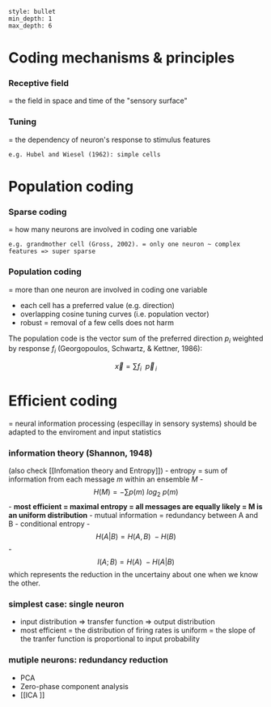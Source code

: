 ```toc 
style: bullet 
min_depth: 1
max_depth: 6 
```
# Coding mechanisms & principles

### Receptive field 
= the field in space and time of the "sensory surface"
### Tuning 
= the dependency of neuron's response to stimulus features

	e.g. Hubel and Wiesel (1962): simple cells
# Population coding
### Sparse coding 
= how many neurons are involved in coding one variable

	e.g. grandmother cell (Gross, 2002). = only one neuron ~ complex features => super sparse
### Population coding 
= more than one neuron are involved in coding one variable
- each cell has a preferred value (e.g. direction)
- overlapping cosine tuning curves (i.e. population vector)
- robust = removal of a few cells does not harm

The population code is the vector sum of the preferred direction $p_i$ weighted by response $f_i$ (Georgopoulos, Schwartz, & Kettner, 1986):

$$
\vec{x} = \sum{f_i \ \  \vec{p}_{\,i}}
$$

# Efficient coding 
= neural information processing (especillay in sensory systems) should be adapted to the enviroment and input statistics
### information theory (Shannon, 1948) 
(also check  [[Infomation theory and Entropy]])
	- entropy = sum of information from each message $m$ within an ensemble $M$
		- $$ H(M) = - \sum{p(m)\  log_2\ p(m)} $$
		-  **most efficient = maximal entropy = all messages are equally likely = M is an uniform distribution**
	- mutual information = redundancy between A and B
		- conditional entropy
		- $$ H(A|B) = H(A, B) \ - H(B)$$
		- $$I(A; B) = H(A) \ - H(A|B)$$   which represents  the reduction in the uncertainy about one when we know the other.
### simplest case:  single neuron
- input distribution => transfer function => output distribution
- most efficient = the distribution of firing rates is uniform = the slope of the tranfer function is proportional to input probability
### mutiple neurons:  redundancy reduction 
- PCA
- Zero-phase component analysis
- [[ICA ]]